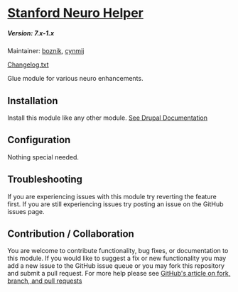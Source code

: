 # [Stanford Neuro Helper](https://github.com/SU-SWS/stanford_neuro_helper)
##### Version: 7.x-1.x

Maintainer: [boznik](https://github.com/boznik), [cynmij](https://github.com/cynmij)

[Changelog.txt](CHANGELOG.txt)

Glue module for various neuro enhancements.

Installation
---

Install this module like any other module. [See Drupal Documentation](https://drupal.org/documentation/install/modules-themes/modules-7)

Configuration
---

Nothing special needed.

Troubleshooting
---

If you are experiencing issues with this module try reverting the feature first. If you are still experiencing issues try posting an issue on the GitHub issues page.

Contribution / Collaboration
---

You are welcome to contribute functionality, bug fixes, or documentation to this module. If you would like to suggest a fix or new functionality you may add a new issue to the GitHub issue queue or you may fork this repository and submit a pull request. For more help please see [GitHub's article on fork, branch, and pull requests](https://help.github.com/articles/using-pull-requests)
